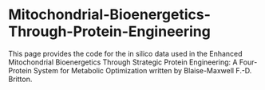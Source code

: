 # Mitochondrial-Bioenergetics-Through-Protein-Engineering
This page provides the code for the in silico data used in the Enhanced Mitochondrial Bioenergetics Through Strategic Protein Engineering: A Four-Protein System for Metabolic Optimization written by Blaise-Maxwell F.-D. Britton.
